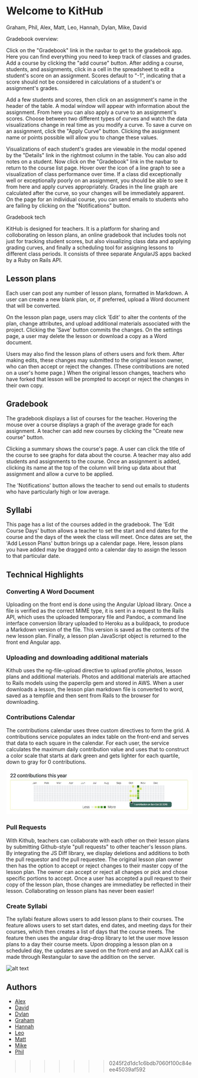 # Welcome to KitHub

Graham, Phil, Alex, Matt, Leo, Hannah, Dylan, Mike, David

Gradebook overview:

Click on the "Gradebook" link in the navbar to get to the gradebook app. Here you can find everything you need to keep track of classes and grades. Add a course by clicking the "add course" button. After adding a course, students, and assignments, click in a cell in the spreadsheet to edit a student's score on an assignment. Scores default to "-1", indicating that a score should not be considered in calculations of a student's or assignment's grades. 

Add a few students and scores, then click on an assignment's name in the header of the table. A modal window will appear with information about the assignment. From here you can also apply a curve to an assignment's scores. Choose between two different types of curves and watch the data visualizations change in real time as you modify a curve. To save a curve on an assignment, click the "Apply Curve" button. Clicking the assignment name or points possible will allow you to change these values. 

Visualizations of each student's grades are viewable in the modal opened by the "Details" link in the rightmost column in the table. You can also add notes on a student. Now click on the "Gradebook" link in the navbar to return to the course list page. Hover over the icon of a line graph to see a visualization of class performance over time. If a class did exceptionally well or exceptionally poorly on an assignment, you should be able to see it from here and apply curves appropriately. Grades in the line graph are calculated after the curve, so your changes will be immediately apparent. On the page for an individual course, you can send emails to students who are failing by clicking on the "Notifications" button. 

Gradebook tech

KitHub is designed for teachers. It is a platform for sharing and colloborating on lesson plans, an online gradebook that includes tools not just for tracking student scores, but also visualizing class data and applying grading curves, and finally a scheduling tool for assigning lessons to different class periods. It consists of three separate AngularJS apps backed by a Ruby on Rails API.

## Lesson plans

Each user can post any number of lesson plans, formatted in Markdown. A user can create a new blank plan, or, if preferred, upload a Word document that will be converted.

On the lesson plan page, users may click 'Edit' to alter the contents of the plan, change attributes, and upload additional materials associated with the project. Clicking the 'Save' button commits the changes. On the settings page, a user may delete the lesson or download a copy as a Word document.

Users may also find the lesson plans of others users and fork them. After making edits, these changes may submitted to the original lesson owner, who can then accept or reject the changes. (These contributions are noted on a user's home page.) When the original lesson changes, teachers who have forked that lesson will be prompted to accept or reject the changes in their own copy.

## Gradebook

The gradebook displays a list of courses for the teacher. Hovering the mouse over a course displays a graph of the average grade for each assignment. A teacher can add new courses by clicking the "Create new course" button.

Clicking a summary shows the course's page. A user can click the title of the course to see graphs for data about the course. A teacher may also add students and assignments to the course. Once an assignment is added, clicking its name at the top of the column will bring up data about that assignment and allow a curve to be applied.

The 'Notifications' button allows the teacher to send out emails to students who have particularly high or low average.

## Syllabi

This page has a list of the courses added in the gradebook. The 'Edit Course Days' button allows a teacher to set the start and end dates for the course and the days of the week the class will meet. Once dates are set, the 'Add Lesson Plans' button brings up a calendar page. Here, lesson plans you have added may be dragged onto a calendar day to assign the lesson to that particular date.


## Technical Highlights

### Converting A Word Document

Uploading on the front end is done using the Angular Upload library. Once a file is verified as the correct MIME type, it is sent in a request to the Rails API, which uses the uploaded temporary file and Pandoc, a command line interface conversion library uploaded to Heroku as a buildpack, to produce a Markdown version of the file. This version is saved as the contents of the new lesson plan. Finally, a lesson plan JavaScript object is returned to the front end Angular app.

### Uploading and downloading additional materials

Kithub uses the ng-file-upload directive to upload profile photos, lesson plans and additional materials. Photos and additional materials are attached to Rails models using the paperclip gem and stored in AWS. When a user downloads a lesson, the lesson plan markdown file is converted to word, saved as a tempfile and then sent from Rails to the browser for downloading.

### Contributions Calendar

The contributions calendar uses three custom directives to form the grid. A contributions service populates an index table on the front-end and serves that data to each square in the calendar. For each user, the service calculates the maximum daily contribution value and uses that to construct a color scale that starts at dark green and gets lighter for each quartile, down to gray for 0 contributions.

![Contributions Calendar](screenshots/contributions_screenshot.jpg "Contributions Calendar")

### Pull Requests

With Kithub, teachers can collaborate with each other on their lesson plans by submitting Github-style "pull requests" to other teacher's lesson plans. By integrating the JS Diff library, we display deletions and additions to both the pull requestor and the pull requestee. The original lesson plan owner then has the option to accept or reject changes to their master copy of the lesson plan. The owner can accept or reject all changes or pick and chose specific portions to accept. Once a user has accepted a pull request to their copy of the lesson plan, those changes are immediatley be reflected in their lesson. Collaborating on lesson plans has never been easier!

### Create Syllabi
The syllabi feature allows users to add lesson plans to their courses. The feature allows users to set start dates, end dates, and meeting days for their courses, which then creates a list of days that the course meets. The feature then uses the angular drag-drop library to let the user move lesson plans to a day their course meets. Upon dropping a lesson plan on a scheduled day, the updates are saved on the front-end and an AJAX call is made through Restangular to save the addition on the server. 

![alt text](http://i.giphy.com/rc6kqRuIUkWA.gif "Dragging and Dropping Lesson Plans")

## Authors

* [Alex](https://github.com/alexglach)
* [David](https://github.com/davidmjiang)
* [Dylan](https://github.com/lynchd2)
* [Graham](https://github.com/tgturner)
* [Hannah](https://github.com/hannahsquier)
* [Leo](https://github.com/leosaysger)
* [Matt](https://github.com/mnd-dsgn)
* [Mike](https://github.com/asackofwheat)
* [Phil](https://github.com/philipcolejohnson)
>>>>>>> 0245f2d1dc1c6bdb7060f100c84eee45039af592

